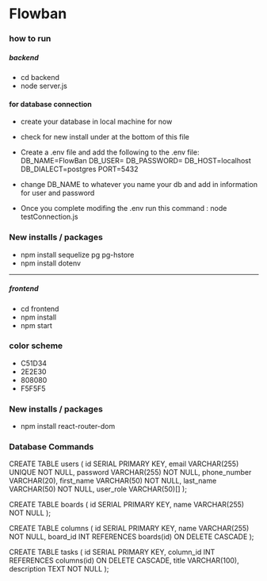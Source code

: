 # Flowban

### how to run 
##### backend
- cd backend
- node server.js
#### for database connection
- create your database in local machine for now
- check for new install under at the bottom of this file
- Create a .env file and add the following to the .env file:
DB_NAME=FlowBan
DB_USER=
DB_PASSWORD=
DB_HOST=localhost
DB_DIALECT=postgres
PORT=5432

- change DB_NAME to whatever you name your db and add in information for user and password
- Once you complete modifing the .env run this command : node testConnection.js

### New installs / packages 
- npm install sequelize pg pg-hstore
- npm install dotenv
------



##### frontend
- cd frontend
- npm install
- npm start
### color scheme
- C51D34
- 2E2E30
- 808080
- F5F5F5
### New installs / packages
- npm install react-router-dom

### Database Commands

CREATE TABLE users (
    id SERIAL PRIMARY KEY,
    email VARCHAR(255) UNIQUE NOT NULL,
    password VARCHAR(255) NOT NULL,
    phone_number VARCHAR(20),
    first_name VARCHAR(50) NOT NULL,
    last_name VARCHAR(50) NOT NULL,
    user_role VARCHAR(50)[]
);

CREATE TABLE boards (
    id SERIAL PRIMARY KEY,
    name VARCHAR(255) NOT NULL
);

CREATE TABLE columns (
    id SERIAL PRIMARY KEY,
    name VARCHAR(255) NOT NULL,
    board_id INT REFERENCES boards(id) ON DELETE CASCADE
);

CREATE TABLE tasks (
    id SERIAL PRIMARY KEY,
    column_id INT REFERENCES columns(id) ON DELETE CASCADE,
    title VARCHAR(100),
    description TEXT NOT NULL
);
